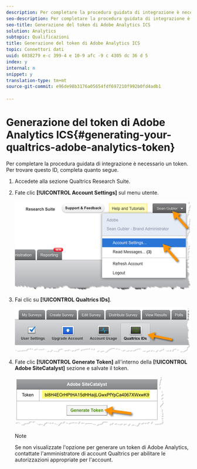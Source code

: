 ```yaml
---
description: Per completare la procedura guidata di integrazione è necessario un token. Per trovare questo ID, completa quanto segue.
seo-description: Per completare la procedura guidata di integrazione è necessario un token. Per trovare questo ID, completa quanto segue.
seo-title: Generazione del token di Adobe Analytics ICS
solution: Analytics
subtopic: Qualificazioni
title: Generazione del token di Adobe Analytics ICS
topic: Connettori dati
uuid: 6038279 e-c 399-4 e 10-9 afc -9 c 4305 dc 36 d 5
index: y
internal: n
snippet: y
translation-type: tm+mt
source-git-commit: e96de98b3176a05654fdf697210f992b0fd4adb1

---
```



# Generazione del token di Adobe Analytics ICS{#generating-your-qualtrics-adobe-analytics-token}

Per completare la procedura guidata di integrazione è necessario un token. Per trovare questo ID, completa quanto segue.

1. Accedete alla sezione Qualtrics Research Suite.
1. Fate clic **[!UICONTROL Account Settings]** sul menu utente.

   ![](assets/qualtrics-token-1.png)

1. Fai clic su **[!UICONTROL Qualtrics IDs]**.

   ![](assets/qualtrics-token-2.png)

1. Fate clic **[!UICONTROL Generate Token]** all'interno della **[!UICONTROL Adobe SiteCatalyst]** sezione e salvate il token.

   ![](assets/qualtrics-token-3.png)

   >[!NOTE]
   >
   >Se non visualizzate l'opzione per generare un token di Adobe Analytics, contattate l'amministratore di account Qualtrics per abilitare le autorizzazioni appropriate per l'account.

